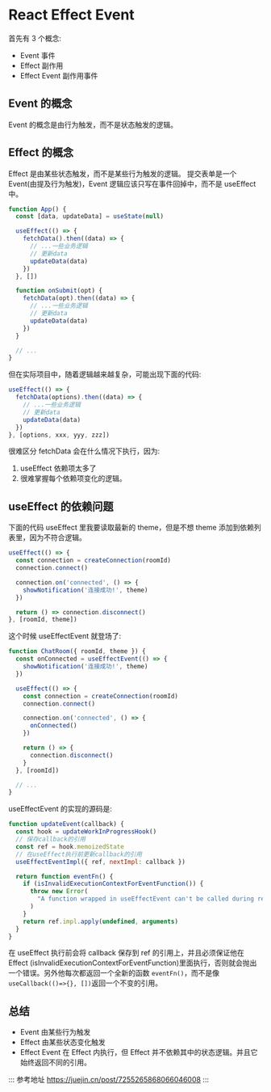# React Effect Event

首先有 3 个概念:

- Event 事件
- Effect 副作用
- Effect Event 副作用事件

## Event 的概念

Event 的概念是由行为触发，而不是状态触发的逻辑。

## Effect 的概念

Effect 是由某些状态触发，而不是某些行为触发的逻辑。
提交表单是一个 Event(由提及行为触发)，Event 逻辑应该只写在事件回掉中，而不是 useEffect 中。

```js
function App() {
  const [data, updateData] = useState(null)

  useEffect(() => {
    fetchData().then((data) => {
      // ...一些业务逻辑
      // 更新data
      updateData(data)
    })
  }, [])

  function onSubmit(opt) {
    fetchData(opt).then((data) => {
      // ...一些业务逻辑
      // 更新data
      updateData(data)
    })
  }

  // ...
}
```

但在实际项目中，随着逻辑越来越复杂，可能出现下面的代码:

```js
useEffect(() => {
  fetchData(options).then((data) => {
    // ...一些业务逻辑
    // 更新data
    updateData(data)
  })
}, [options, xxx, yyy, zzz])
```

很难区分 fetchData 会在什么情况下执行，因为:

1. useEffect 依赖项太多了
2. 很难掌握每个依赖项变化的逻辑。

## useEffect 的依赖问题

下面的代码 useEffect 里我要读取最新的 theme，但是不想 theme 添加到依赖列表里，因为不符合逻辑。

```js
useEffect(() => {
  const connection = createConnection(roomId)
  connection.connect()

  connection.on('connected', () => {
    showNotification('连接成功!', theme)
  })

  return () => connection.disconnect()
}, [roomId, theme])
```

这个时候 useEffectEvent 就登场了:

```js
function ChatRoom({ roomId, theme }) {
  const onConnected = useEffectEvent(() => {
    showNotification('连接成功!', theme)
  })

  useEffect(() => {
    const connection = createConnection(roomId)
    connection.connect()

    connection.on('connected', () => {
      onConnected()
    })

    return () => {
      connection.disconnect()
    }
  }, [roomId])

  // ...
}
```

useEffectEvent 的实现的源码是:

```js
function updateEvent(callback) {
  const hook = updateWorkInProgressHook()
  // 保存callback的引用
  const ref = hook.memoizedState
  // 在useEffect执行前更新callback的引用
  useEffectEventImpl({ ref, nextImpl: callback })

  return function eventFn() {
    if (isInvalidExecutionContextForEventFunction()) {
      throw new Error(
        "A function wrapped in useEffectEvent can't be called during rendering."
      )
    }
    return ref.impl.apply(undefined, arguments)
  }
}
```

在 useEffect 执行前会将 callback 保存到 ref 的引用上，并且必须保证他在 Effect (isInvalidExecutionContextForEventFunction)里面执行，否则就会抛出一个错误。另外他每次都返回一个全新的函数 `eventFn()`，而不是像 `useCallback(()=>{}, [])`返回一个不变的引用。

## 总结

- Event 由某些行为触发
- Effect 由某些状态变化触发
- Effect Event 在 Effect 内执行，但 Effect 并不依赖其中的状态逻辑。并且它始终返回不同的引用。

::: 参考地址
https://juejin.cn/post/7255265868066046008
:::
